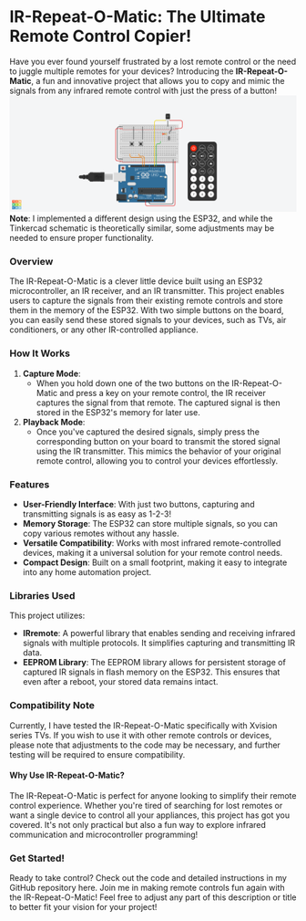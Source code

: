 # IR-Repeat-O-Matic: The Ultimate Remote Control Copier!
Have you ever found yourself frustrated by a lost remote control or the need to juggle multiple remotes for your devices? Introducing the **IR-Repeat-O-Matic**, a fun and innovative project that allows you to copy and mimic the signals from any infrared remote control with just the press of a button!
![schematic of circuit](Remote-Control-Copier.png)
**Note**: I implemented a different design using the ESP32, and while the Tinkercad schematic is theoretically similar, some adjustments may be needed to ensure proper functionality.

### Overview
The IR-Repeat-O-Matic is a clever little device built using an ESP32 microcontroller, an IR receiver, and an IR transmitter. This project enables users to capture the signals from their existing remote controls and store them in the memory of the ESP32. With two simple buttons on the board, you can easily send these stored signals to your devices, such as TVs, air conditioners, or any other IR-controlled appliance.
### How It Works
1. **Capture Mode**:
    - When you hold down one of the two buttons on the IR-Repeat-O-Matic and press a key on your remote control, the IR receiver captures the signal from that remote. The captured signal is then stored in the ESP32's memory for later use.
2. **Playback Mode**:
    - Once you've captured the desired signals, simply press the corresponding button on your board to transmit the stored signal using the IR transmitter. This mimics the behavior of your original remote control, allowing you to control your devices effortlessly.

### Features
- **User-Friendly Interface**: With just two buttons, capturing and transmitting signals is as easy as 1-2-3!
- **Memory Storage**: The ESP32 can store multiple signals, so you can copy various remotes without any hassle.
- **Versatile Compatibility**: Works with most infrared remote-controlled devices, making it a universal solution for your remote control needs.
- **Compact Design**: Built on a small footprint, making it easy to integrate into any home automation project.

### Libraries Used
This project utilizes:
- **IRremote**: A powerful library that enables sending and receiving infrared signals with multiple protocols. It simplifies capturing and transmitting IR data.
- **EEPROM Library**: The EEPROM library allows for persistent storage of captured IR signals in flash memory on the ESP32. This ensures that even after a reboot, your stored data remains intact.

### Compatibility Note
Currently, I have tested the IR-Repeat-O-Matic specifically with Xvision series TVs. If you wish to use it with other remote controls or devices, please note that adjustments to the code may be necessary, and further testing will be required to ensure compatibility.

#### Why Use IR-Repeat-O-Matic?
The IR-Repeat-O-Matic is perfect for anyone looking to simplify their remote control experience. Whether you're tired of searching for lost remotes or want a single device to control all your appliances, this project has got you covered. It's not only practical but also a fun way to explore infrared communication and microcontroller programming!
### Get Started!
Ready to take control? Check out the code and detailed instructions in my GitHub repository here. Join me in making remote controls fun again with the IR-Repeat-O-Matic! Feel free to adjust any part of this description or title to better fit your vision for your project!
